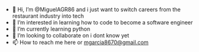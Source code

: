 - 👋 Hi, I’m @MiguelAGR86 and i just want to switch careers from the restaurant industry into tech
- 👀 I’m interested in learning how to code to become a software engineer
- 🌱 I’m currently learning python
- 💞️ I’m looking to collaborate on i dont know yet
- 📫 How to reach me here or mgarcia8670@gmail.com

<!---
MiguelAGR86/MiguelAGR86 is a ✨ special ✨ repository because its `README.md` (this file) appears on your GitHub profile.
You can click the Preview link to take a look at your changes.
--->
